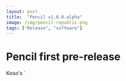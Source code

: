 ```yaml
---
layout: post
title:  "Pencil v1.0.0.alpha"
image: /img/pencil-republic.png
tags: ["Release", "software"]
---
```


# Pencil first pre-release

Koso's `